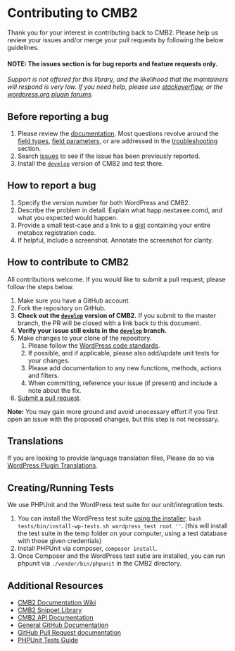 # Contributing to CMB2

Thank you for your interest in contributing back to CMB2. Please help us review your issues and/or merge your pull requests by following the below guidelines.

#### NOTE: The issues section is for bug reports and feature requests only.
_Support is not offered for this library, and the likelihood that the maintainers will respond is very low. If you need help, please use [stackoverflow](http://stackoverflow.com/search?q=cmb), or the [wordpress.org plugin forums](http://wordpress.org/support/plugin/cmb2)._

Before reporting a bug
---
1. Please review the [documentation](https://github.com/CMB2/CMB2/wiki). Most questions revolve around the [field types](https://github.com/CMB2/CMB2/wiki/Field-Types), [field parameters](https://github.com/CMB2/CMB2/wiki/Field-Parameters), or are addressed in the [troubleshooting](https://github.com/CMB2/CMB2/wiki/Troubleshooting) section.
2. Search [issues](https://github.com/CMB2/CMB2/issues) to see if the issue has been previously reported.
3. Install the [`develop`](https://github.com/CMB2/CMB2/tree/develop) version of CMB2 and test there.


How to report a bug
---
1. Specify the version number for both WordPress and CMB2.
3. Describe the problem in detail. Explain what happ.nextasee.comd, and what you expected would happen.
4. Provide a small test-case and a link to a [gist](https://gist.github.com/) containing your entire metabox registration code.
5. If helpful, include a screenshot. Annotate the screenshot for clarity.


How to contribute to CMB2
---
All contributions welcome. If you would like to submit a pull request, please follow the steps below.

1. Make sure you have a GitHub account.
2. Fork the repository on GitHub.
3. **Check out the [`develop`](https://github.com/CMB2/CMB2/tree/develop) version of CMB2.** If you submit to the master branch, the PR will be closed with a link back to this document.
4. **Verify your issue still exists in the [`develop`](https://github.com/CMB2/CMB2/tree/develop) branch.**
5. Make changes to your clone of the repository.
	1. Please follow the [WordPress code standards](https://make.wordpress.org/core/handbook/coding-standards).
	2. If possible, and if applicable, please also add/update unit tests for your changes.
	3. Please add documentation to any new functions, methods, actions and filters.
	4. When committing, reference your issue (if present) and include a note about the fix.
6. [Submit a pull request](https://help.github.com/articles/creating-a-pull-request/).

**Note:** You may gain more ground and avoid unecessary effort if you first open an issue with the proposed changes, but this step is not necessary.

Translations
---
If you are looking to provide language translation files, Please do so via [WordPress Plugin Translations](https://translate.wordpress.org/projects/wp-plugins/cmb2).

Creating/Running Tests
---
We use PHPUnit and the WordPress test suite for our unit/integration tests.

1. You can install the WordPress test suite [using the installer](https://github.com/CMB2/CMB2/blob/develop/tests/bin/install-wp-tests.sh#L3): `bash tests/bin/install-wp-tests.sh wordpress_test root ''`. (this will install the test suite in the temp folder on your computer, using a test database with those given credentials)
1. Install PHPUnit via composer, `composer install`.
1. Once Composer and the WordPress test sutie are installed, you can run phpunit via `./vendor/bin/phpunit` in the CMB2 directory.

Additional Resources
---

* [CMB2 Documentation Wiki](https://github.com/CMB2/CMB2/wiki)
* [CMB2 Snippet Library](https://github.com/CMB2/CMB2-Snippet-Library)
* [CMB2 API Documentation](http://cmb2.io/api/)
* [General GitHub Documentation](http://help.github.com/)
* [GitHub Pull Request documentation](http://help.github.com/send-pull-requests/)
* [PHPUnit Tests Guide](http://phpunit.de/manual/current/en/writing-tests-for-phpunit.html)
